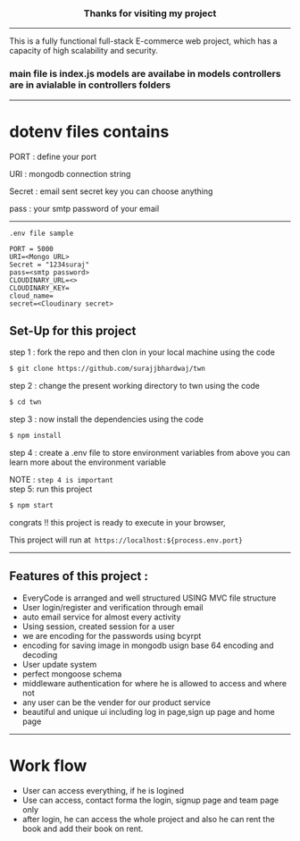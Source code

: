 ### <center> Thanks for visiting my project </center>
----
This is a fully functional full-stack E-commerce web project, which has a capacity of high scalability and security.

### main file is index.js models are availabe in models controllers are in avialable in controllers folders
----

# dotenv files contains

PORT : define your port

URI : mongodb connection string

Secret : email sent secret key you can choose anything

pass : your smtp password of your email

-----

```
.env file sample

PORT = 5000
URI=<Mongo URL>
Secret = "1234suraj"
pass=<smtp password>
CLOUDINARY_URL=<>
CLOUDINARY_KEY=
cloud_name=
secret=<Cloudinary secret>

```



## Set-Up for this project

step 1 : fork the repo and then clon in your local machine using the code

```bash 
$ git clone https://github.com/surajjbhardwaj/twn 
 ```

step 2 : change the present working directory to twn using the code
```bash
$ cd twn
```

step 3 : now install the dependencies using the code
```bash
$ npm install
```
step 4 : create a .env file to store environment variables from above you can learn more about the environment variable

NOTE : ``` step 4 is important ```
<br/>
step 5: run this project
```bash
$ npm start
```

congrats !! this project is ready to execute in your browser,

This project will run at``` https://localhost:${process.env.port}```

---------------------

## <h2> Features of this project :</h2>
* EveryCode is arranged and well structured USING MVC file structure
* User login/register and verification through email
* auto email service for almost every activity
* Using session, created session for a user
* we are encoding for the passwords using bcyrpt
* encoding for saving image in mongodb usign base 64 encoding and decoding
* User update system
* perfect mongoose schema
* middleware authentication for where he is allowed to access and where not
* any user can be the vender for our product service 
* beautiful and unique ui including log in page,sign up page and home page

--------------------------------------

# Work flow 
* User can access everything, if he is logined
* Use can access, contact forma the login, signup page and team page only
* after login, he can access the whole project and also he can rent the book and add their book on rent.






